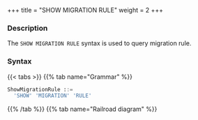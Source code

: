 +++
title = "SHOW MIGRATION RULE"
weight = 2
+++

### Description

The `SHOW MIGRATION RULE` syntax is used to query migration rule.

### Syntax

{{< tabs >}}
{{% tab name="Grammar" %}}
```sql
ShowMigrationRule ::=
  'SHOW' 'MIGRATION' 'RULE'
```
{{% /tab %}}
{{% tab name="Railroad diagram" %}}
<iframe frameborder="0" name="diagram" id="diagram" width="100%" height="100%"></iframe>
{{% /tab %}}
{{< /tabs >}}

### Return Value Description

| Colume         | Description                |
|----------------|----------------------------|
| read           | Data reading configuration |
| write          | Data writing configuration |
| stream_channel | Data channel               |

### Example

- Query migration rule

```sql
SHOW MIGRATION RULE;
```

```sql
mysql> SHOW MIGRATION RULE;
+--------------------------------------------------------------+--------------------------------------+------------------------------------------------------+
| read                                                         | write                                | stream_channel                                       |
+--------------------------------------------------------------+--------------------------------------+------------------------------------------------------+
| {"workerThread":40,"batchSize":1000,"shardingSize":10000000} | {"workerThread":40,"batchSize":1000} | {"type":"MEMORY","props":{"block-queue-size":10000}} |
+--------------------------------------------------------------+--------------------------------------+------------------------------------------------------+
1 row in set (0.01 sec)
```

### Reserved word

`SHOW`, `MIGRATION`, `RULE`

### Related links

- [Reserved word](/en/user-manual/shardingsphere-proxy/distsql/syntax/reserved-word/)
